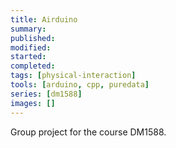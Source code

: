 ```yaml
---
title: Airduino
summary:
published:
modified:
started:
completed:
tags: [physical-interaction]
tools: [arduino, cpp, puredata]
series: [dm1588]
images: []
---
```


Group project for the course DM1588.
